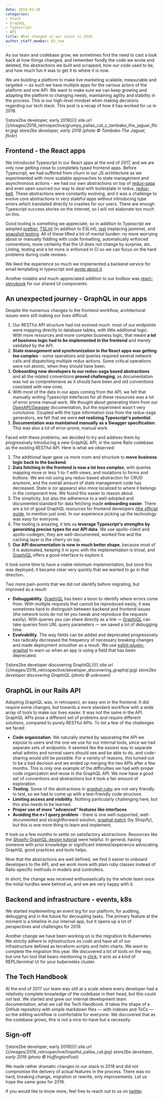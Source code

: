 ```yaml
---
date: 2019-01-30
categories:
- Stack
- GraphQL
- Typescript
- API
title: What changed in our stack in 2018
author_staff_member: 03_tom
---
```


As our team and codebase grow, we sometimes find the need to cast a look back
at how things changed, and remember fondly the code we wrote and deleted, the
abstractions we built and scrapped, how our code used to be, and how much fun
it was to get it to where it is now.

We are building a platform to make live marketing scalable, measurable and
targeted — as such we have multiple apps for the various actors of the platform
and one API.  We want to make sure we can keep growing and adapting the
platform to changing needs, maintaining agility and stability in the process.
This is our high-level mindset when making decisions regarding our tech stack.
This post is a recap of how it has worked for us in 2018.

![store2be developer, early 2018]({{ site.url }}/images/2018_retrospective/grumpy_pallas_cat_c_tambako_the_jaguar_flickr.jpg)
_store2be developer, early 2018 (photo © Tambako The Jaguar, flickr)_

## Frontend - the React apps

We introduced Typescript in our React apps at the end of 2017, and we are only
now getting close to completely typed frontend apps. Before Typescript, we had
suffered from churn in our JS architecture as we experimented with more
scalable approaches to state management and asynchronous actions - we had our
own abstractions on top of
[redux-saga](https://github.com/redux-saga/redux-saga) and even open sourced
our way to deal with boilerplate in redux,
[redux-belt](https://github.com/store2be/redux-belt/). These abstractions were
constantly evolving, and it was a challenge to evolve core abstractions in very
stateful apps without introducing type errors which translated directly to
crashes for our users. There are enough Typescript success stories on the
internet, so I will not elaborate too much on this.

Good tooling is something we appreciate, so in addition to Typescript we
adopted [prettier](https://prettier.io/),
[TSLint](https://github.com/palantir/tslint/) (in addition to ESLint),
[jest](https://jestjs.io/) (replacing jasmine), and [snapshot
testing](https://jestjs.io/docs/en/snapshot-testing.html). All of these lifted
a lot of mental burden: no more worrying about or manually fiddling with code
formatting, automatically enforced conventions, more certainty that the UI does
not change by surprise, etc. Linting, testing and a lot more is enforced in CI so
we can focus on the hard problems during code reviews.

We liked the experience so much we implemented a backend service for email templating
in typescript and [wrote about
it](https://tech.store2be.com/email/sendwithus/mjml/typescript/react/2018/06/14/email-templates-at-store2be-and-gdpr/).

Another notable and much-appreciated addition to our toolbox was
[react-storybook](https://github.com/storybooks/storybook) for our shared UI
components.

## An unexpected journey - GraphQL in our apps

Despite the numerous changes to the frontend workflow, architectural issues
were still making our lives difficult.

1. Our RESTful API structure had not evolved much: most of our endpoints were
   mapping directly to database tables, with little additional logic.  With more
   resources and more complex business logic, that meant **a lot of business
   logic had to be implemented in the frontend** and merely validated by the
   API.
2. **State management and synchronization in the React apps was getting too
   complex** - some operations and queries required several network calls and
   dispatching multiple redux actions. Some critical operations were not
   atomic, when they should have been.
3. **Onboarding new developers to our redux-saga based abstractions** and all
   the related conventions **proved challenging**, as documentation was not as
   comprehensive as it should have been and old conventions coexisted with new
   ones.
4. With most of the data in our apps coming from the API, we felt that manually
   writing Typescript interfaces for all these resources was a lot of error
   prone manual work. We thought about generating them from our
   [OpenAPI/Swagger](https://swagger.io/specification/) documentation, but the
   experiment wasn't very conclusive. Coupled with the type information loss
   from the redux-saga generators, we felt that we were **not realizing
   Typescript's potential**.
5. **Documentation was maintained manually as a Swagger specification**. This
   was also a lot of error-prone, manual work.

Faced with these problems, we decided to try and address them by progressively
introducing a new GraphQL API, in the same Rails codebase as the existing
RESTful API. Here is what we observed:

1. The additional layer gave us more room and structure to **move business
   logic back to the backend**.
2. **Data fetching in the frontend is now a lot less complex**, with queries
   mapping more or less 1-to-1 with views, and mutations to forms and buttons.
   We are not using any redux-based abstraction for CRUD anymore, and the
   overall amount of state management code has decreased. State is (or appears)
   also more localized to where it belongs in the component tree. We found this
   easier to reason about.
3. The simplicity, but also the adherence to a well-adopted and documented
   standard for data fetching made **onboarding easier**. There are a lot of
   good GraphQL resources for frontend developers ([the official
   guide](https://graphql.org/learn/), to mention just one). In our experience
   picking up the technology was easy for everyone.
4. The tooling is amazing, it lets us **leverage Typescript's strengths by
   generating precise types for our API data**. We use apollo-client and
   apollo-codegen, they are well-documented, worked fine and the caching layer
   is the cherry on top.
5. **Our API documentation is now in much better shape**, because most of it is
   automated, keeping it in sync with the implementation is trivial, and
   [GraphiQL][graphiql] offers a good interface to explore it.

It took some time to have a viable minimum implementation, but once this was
deployed, it became clear very quickly that we wanted to go in that direction.

Two more pain-points that we did not identify before migrating, but improved as
a result:

- **Debuggability**. [GraphiQL][graphiql] has been a boon to identify where
  errors come from.  With multiple requests that cannot be reproduced easily,
  it was sometimes hard to distinguish between backend and frontend issues (the
  network tools do not let you tweak and reproduce the requests easily). With
  queries you can share directly as a link — [GraphiQL][graphiql] can take
  queries from URL query parameters — we saved a lot of debugging time.
- **Evolvability**. The way fields can be added and deprecated progressively
  has radically decreased the frequency of necessary breaking changes and made
  deployment smoother as a result. We use
  [eslint-plugin-graphql](https://github.com/apollographql/eslint-plugin-graphql)
  to warn us when an app is using a field that has been deprecated.

![store2be developer discovering GraphiQL]({{ site.url }}/images/2018_retrospective/developer_discovering_graphql.jpg)
_store2be developer discovering GraphiQL (photo © unknown)_

## GraphQL in our Rails API

Adopting GraphQL was, in retrospect, an easy win in the frontend. It did
require some changes, but towards a more standard workflow with a wide array of
tools to make our lives easier. It was not the same in the API. GraphQL APIs
pose a different set of problems and require different solutions, compared to
purely RESTful APIs. To list a few of the challenges we faced:

- **Code organization**. We naturally started by separating the API we expose
  to users and the one we use for our internal tools, since we had separate
  sets of endpoints. It seemed like the easiest way to separate what admins and
  normal users should see and be able to do, and code-sharing would still be
  possible. For a variety of reasons, this turned out to be a bad decision and
  we ended up merging the two APIs after a few months. This is only one example
  of the difficulties we had with proper code organization and reuse in the
  GraphQL API. We now have a good set of conventions and abstractions but it
  took a fair amount of exploration.
- **Testing**. Some of the abstractions in
  [graphql-ruby](http://graphql-ruby.org/) are not very friendly to test, so we
  had to come up with a test-friendly code structure.
- **Limiting access and visibility**. Nothing particularly challenging here,
  but this also needs to be learned.
- **Proper use of more "advanced" features like interfaces**
- **Avoiding the n+1 query problem** - there is one well-supported,
  well-documented and straightforward solution,
  [graphql-batch](https://github.com/Shopify/graphql-batch) (by Shopify), but
  this is one more thing to learn and implement.

It took us a few months to settle on satisfactory abstractions. Resources like
the [Shopify GraphQL design
tutorial](https://github.com/Shopify/graphql-design-tutorial) were helpful. In
general, having someone with prior knowledge or significant interest/experience
advocating GraphQL good practices and tools helps.

Now that the abstractions are well defined, we find it easier to onboard
developers to the API, and we work more with plain ruby classes instead of
Rails-specific methods in models and controllers.

In short, the change was received enthusiastically by the whole team once the
initial hurdles were behind us, and we are very happy with it.

## Backend and infrastructure - events, k8s

We started implementing an event log for our platform, for auditing, debugging
and in the future for decoupling tasks. The primary feature at the moment is a
timeline in our internal app, but it opens up a lot of perspectives and
challenges for 2019.

Another change we have been working on is the migration to Kubernetes. We
strictly adhere to _infrastructure as code_ and have all of our infrastructure
defined as terraform scripts and helm charts. We want to complete the migration
this year. We discovered a lot of tools on the way, but one fun tool that bears
mentioning is [click](https://github.com/databricks/click); it acts as a kind
of REPL/terminal UI for your kubernetes cluster.


## The Tech Handbook

At the end of 2017 our team was still at a scale where every developer had a
relatively complete knowledge of the codebase in their head, but this could not
last. We started and grew our internal development team documentation, what we
call the Tech Handbook. It takes the shape of a GitHub repository with simple
markdown files — with indexes and ToCs — so the editing workflow is comfortable
for everyone. We discovered that as the codebase grows, this is not a
nice-to-have but a necessity.

## Sign-off

![store2be developer, early 2019]({{ site.url
}}/images/2018_retrospective/hopeful_pallas_cat.jpg) _store2be developer, early
2019 (photo © HuffingtonPost)_

We made rather dramatic changes to our stack in 2018 and did not compromise the
delivery of actual features in the process. There was no hard, breaking change,
migration or rewrite, only improvements. Let us hope the same goes for 2019.

If you would like to know more, feel free to reach out to us on
[twitter](https://twitter.com/store2be_tech).

[graphiql]: https://github.com/graphql/graphiql

